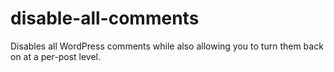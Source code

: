 # disable-all-comments
Disables all WordPress comments while also allowing you to turn them back on at a per-post level.
